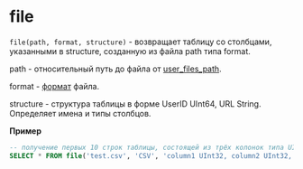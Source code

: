 <a name="table_functions-file"></a>

# file

`file(path, format, structure)` - возвращает таблицу со столбцами, указанными в structure, созданную из файла path типа format.

path - относительный путь до файла от [user_files_path](../operations/server_settings/settings.md#table_functions-file).

format - [формат](../formats#formats) файла.

structure - структура таблицы в форме UserID UInt64, URL String. Определяет имена и типы столбцов.

**Пример**

```sql
-- получение первых 10 строк таблицы, состоящей из трёх колонок типа UInt32 из CSV файла
SELECT * FROM file('test.csv', 'CSV', 'column1 UInt32, column2 UInt32, column3 UInt32') LIMIT 10
```

